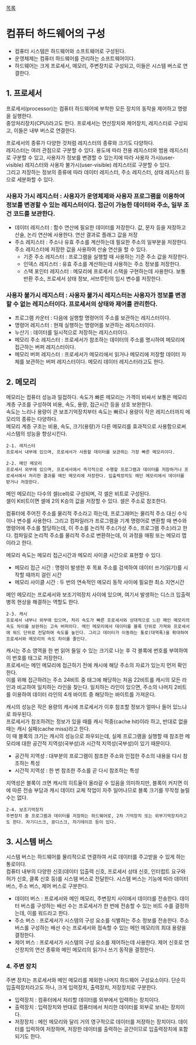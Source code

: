 [목록](https://github.com/JungInBaek/TIL/blob/main/README.md)

# 컴퓨터 하드웨어의 구성

- 컴퓨터 시스템은 하드웨어와 소프트웨어로 구성된다.  
- 운영체제는 컴퓨터 하드웨어를 관리하는 소프트웨어이다.
- 하드웨어는 크게 프로세서, 메모리, 주변장치로 구성되고, 이들은 시스템 버스로 연결한다.



## 1. 프로세서
  프로세서(processor)는 컴퓨터 하드웨어에 부착한 모든 장치의 동작을 제어하고 명령을 실행한다.  
  중앙처리장치(CPU)라고도 한다. 프로세서는 연산장치와 제어장치, 레지스터로 구성되고, 이들은 내부 버스로 연결한다.  


  프로세서의 종류가 다양한 것처럼 레지스터의 종류와 크기도 다양하다.  
  레지스터는 여러 관점으로 구분할 수 있다. 용도에 따라 전용 레지스터와 범용 레지스터로 구분할 수 있고, 사용자가 정보를 변경할 수 있는지에 따라 사용자 가시(user-visible) 레지스터와 사용자 불가시(user-visible) 레지스터로 구분할 수 있다.  
  그리고 저장하는 정보의 종류에 따라 데이터 레지스터, 주소 레지스터, 상태 레지스터 등으로 세분화할 수 있다.  

  ### 사용자 가시 레지스터 : 사용자가 운영체제와 사용자 프로그램을 이용하여 정보를 변경할 수 있는 레지스터이다. 접근이 가능한 데이터와 주소, 일부 조건 코드를 보관한다.
  - 데이터 레지스터 : 함수 연산에 필요한 데이터를 저장한다. 값, 문자 등을 저장하고 산술, 논리 연산에 사용한다. 연산 결과로 플래그 값을 저장
  - 주소 레지스터 : 주소나 유효 주소를 계산하는데 필요한 주소의 일부분을 저장한다. 주소 레지스터에 저장한 값을 사용하여 산술 연산을 할 수 있다.
    - 기준 주소 레지스터 : 프로그램을 실행할 때 사용하는 기준 주소 값을 저장한다. 
    - 인덱스 레지스터 : 유효 주소를 계산하는데 사용하는 주소 정보를 저장한다.
    - 스택 포인터 레지스터 : 메모리에 프로세서 스택을 구현하는데 사용한다. 보통 반환 주소, 프로세서 상태 정보, 서브루틴의 임시 변수를 저장한다.

  ### 사용자 불가시 레지스터 : 사용자 불가시 레지스터는 사용자가 정보를 변경할 수 없는 레지스터이다. 프로세서의 상태와 제어를 관리한다.
  - 프로그램 카운터 : 다음에 실행할 명령어의 주소를 보관하는 레지스터이다.
  - 명령어 레지스터 : 현재 실행하는 명령어를 보관하는 레지스터이다.
  - 누산기 : 데이터를 일시적으로 저장하는 레지스터이다.
  - 메모리 주소 레지스터 : 프로세서가 참조하는 데이터의 주소를 명시하여 메모리에 접근하는 버퍼 레지스터이다.
  - 메모리 버퍼 레지스터 : 프로세서가 메모리에서 읽거나 메모리에 저장할 데이터 자체를 보관하는 버퍼 레지스터이다. 메모리 데이터 레지스터라고도 한다.  



## 2. 메모리  
  메모리는 컴퓨터 성능과 밀접하다. 속도가 빠른 메모리는 가격이 비싸서 보통은 메모리 계층 구조를 구성하여 비용, 속도, 용량, 접근시간 등을 상호 보완한다.  
  속도는 느리나 용량이 큰 보조기억장치부터 속도는 빠르나 용량이 작은 레지스터까지 메모리의 종류는 다양하다.  
  메모리 계층 구조는 비용, 속도, 크기(용량)가 다른 메모리를 효과적으로 사용함으로써 시스템의 성능을 향상시킨다.


    2-1. 레지스터
    프로세서 내부에 있으며, 프로세서가 사용할 데이터를 보관하는 가장 빠른 메모리이다.

    2-2. 메인 메모리
    프로세서 외부에 있으며, 프로세서에서 즉각적으로 수행할 프로그램과 데이터를 저장하거나 프로세서에서 처리한 결과를 메인 메모리에 저장한다. 입출력장치도 메인 메모리에서 데이터를 받거나 저장한다.

  메인 메모리는 다수의 셀(cell)로 구성되며, 각 셀은 비트로 구성된다.  
  셀이 K비트이면 셀에 2의 K승의 값을 저장할 수 있다. 셀은 주소로 참조한다.  

  컴퓨터에 주어진 주소를 물리적 주소라고 하는데, 프로그래머는 물리적 주소 대신 수식이나 변수를 사용한다. 그리고 컴파일러가 프로그램을 기계 명령어로 변환할 때 변수와 명령어에 주소를 할당하는데, 이 주소를 논리적 주소(가상 주소, 프로그램 주소)라고 한다. 컴파일로 논리적 주소를 물리적 주소로 변환하는데, 이 과정을 매핑 또는 메모리 맵이라고 한다.

  메모리 속도는 메모리 접근시간과 메모리 사이클 시간으로 표현할 수 있다.  
  - 메모리 접근 시간 : 명령이 발생한 후 목표 주소를 검색하여 데이터 쓰기(읽기)를 시작할 때까지 걸린 시간  
  - 메모리 사이클 시간 : 두 번의 연속적인 메모리 동작 사이에 필요한 최소 지연시간

메인 메모리는 프로세서와 보조기억장치 사이에 있으며, 여기서 발생하는 디스크 입출력 병목 현상을 해결하는 역할도 한다.

    2-3. 캐시
    프로세서 내부나 외부에 있으며, 처리 속도가 빠른 프로세서와 상대적으로 느린 메인 메모리의 속도 차이를 보완하는 고속 버퍼이다. 메인 메모리에서 데이터를 블록 단위로 가져와 프로세서에 워드 단위로 전달하여 속도를 높인다. 그리고 데이터가 이동하는 통로(대역폭)을 확대하여 프로세서와 메모리의 속도 차이를 줄인다.

캐시는 주소 영역을 한 번 읽어 들일 수 있는 크기로 나눈 후 각 블록에 번호를 부여하여 이 번호를 태그로 저장한다.  
프로세서는 메인 메모리에 접근하기 전에 캐시에 해당 주소의 자료가 있는지 먼저 확인한다.  
이를 위해 접근하려는 주소 24비트 중 태그에 해당하는 처음 22비트를 캐시의 모든 라인과 비교하여 일치하는 라인을 찾는다. 일치하는 라인이 있으면, 주소의 나머지 2비트를 이용하여 데이터 라인의 4개 바이트 중 해당하는 바이트를 가져온다.

캐시의 성능은 작은 용량의 캐시에 프로세서가 이후 참조할 정보가 얼마나 들어 있느냐로 좌우된다.  
프로세서가 참조하려는 정보가 있을 때를 캐시 적중(cache hit)이라 하고, 반대로 없을 때는 캐시 실패(cache miss)라고 한다.  
이 때 블록의 크기는 캐시의 성능으로 좌우되는데, 실제 프로그램을 실행할 때 참조한 메모리에 대한 공간적 지역성(국부성)과 시간적 지역성(국부성)이 있기 때문이다.

  - 공간적 지역성 : 대부분의 프로그램이 참조한 주소와 인접한 주소의 내용을 다시 참조하는 특성
  - 시간적 지역성 : 한 번 참조한 주소를 곧 다시 참조하는 특성

지역성은 블록이 크면 캐시의 히트율이 올라갈 수 있음을 의미하지만, 블록이 커지면 이에 따른 전송 부담과 캐시 데이터 교체 작업이 자주 일어나므로 블록 크기를 무작정 늘릴 수는 없다.

    2-4. 보조기억장치
    주변장치 중 프로그램과 데이터를 저장하는 하드웨어로, 2차 기억장치 또는 외부기억장치라고도 한다. 자기디스크, 광디스크, 자기테이프 등이 있다.


## 3. 시스템 버스
  시스템 버스는 하드웨어를 물리적으로 연결하여 서로 데이터를 주고받을 수 있게 하는 통로이다.  
  컴퓨터 내부의 다양한 신호(데이터 입출력 신호, 프로세서 상태 신호, 인터럽트 요구와 허가 신호, 클록 신호 등)를 시스템 버스로 전달한다. 시스템 버스는 기능에 따라 데이터 버스, 주소 버스, 제어 버스로 구분한다.

  - 데이터 버스 : 프로세서와 메인 메모리, 주변장치 사이에서 데이터를 전송한다. 데이터 버스를 구성하는 배선 수는 프로세서가 한 번에 전송할 수 있는 비트 수를 결정하는데, 이를 워드라고 한다.
  - 주소 버스 : 프로세서가 시스템의 구성 요소를 식별하는 주소 정보를 전송한다. 주소 버스를 구성하는 배선 수는 프로세서와 접속할 수 있는 메인 메모리의 최대 용량을 결정한다.
  - 제어 버스 : 프로세서가 시스템의 구성 요소를 제어하는데 사용한다. 제어 신호로 연산장치의 연산 종류와 메인 메모리의 읽기나 쓰기 동작을 결정한다.


### 4. 주변 장치
  주변 장치는 프로세서와 메인 메모리를 제외한 나머지 하드웨어 구성요소이다. 단순히 입출력장치라고도 하나, 크게 입력장치, 출력장치, 저장장치로 구분한다.
  - 입력장치 : 컴퓨터에서 처리할 데이터를 외부에서 입력하는 장치이다.
  - 출력장치 : 입력장치와 반대로 컴퓨터에서 처리한 데이터를 외부로 보내는 장치이다.
  - 저장장치 : 메인 메모리와 달리 거의 영구적으로 데이터를 저장하는 장치이다. 데이터를 입력하여 저장하며, 저장한 데이터를 출력하는 공간이므로 입출력장치에 포함되기도 한다.